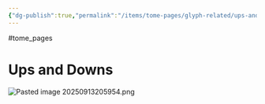 ```yaml
---
{"dg-publish":true,"permalink":"/items/tome-pages/glyph-related/ups-and-downs/"}
---
```


#tome_pages
# Ups and Downs

![Pasted image 20250913205954.png](/img/user/items/tome%20pages/image%20files/Pasted%20image%2020250913205954.png)